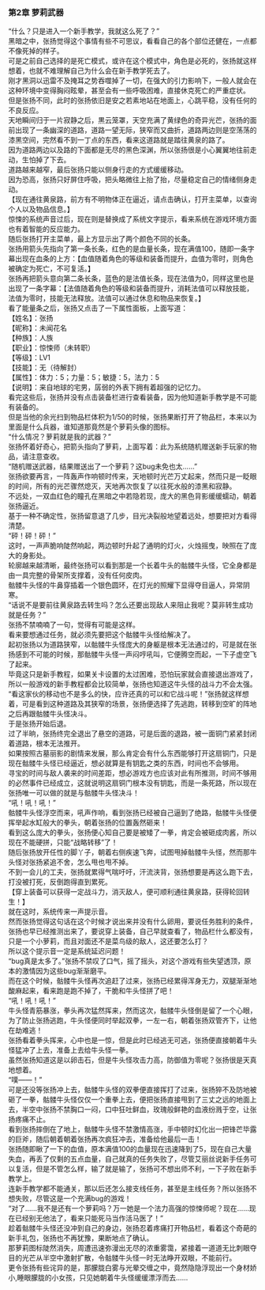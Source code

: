### 第2章 萝莉武器
  “什么？只是进入一个新手教学，我就这么死了？”<br/>
  黑暗之中，张扬觉得这个事情有些不可思议，看看自己的各个部位还健在，一点都不像死掉的样子。<br/>
  可是之前自己选择的是死亡模式，或许在这个模式中，角色是必死的，张扬就这样想着，也就不难理解自己为什么会在新手教学死去了。<br/>
  刚才黑洞以迅雷不及掩耳之势吞噬掉了一切，在强大的引力影响下，一般人就会在这种环境中变得胸闷眩晕，甚至会有一些呼吸困难，直接休克死亡的严重症状。<br/>
  但是张扬不同，此时的张扬依旧是安之若素地站在地面上，心跳平稳，没有任何的不良反应。<br/>
  天地瞬间归于一片寂静之后，黒云笼罩，天空充满了黄绿色的奇异光芒，张扬的面前出现了一条幽深的道路，道路一望无际，狭窄而又曲折，道路两边则是空荡荡的漆黑空间，完然看不到一丁点的东西，看来这道路就是踏往黄泉的路了。<br/>
  因为道路两边以及路的下面都是无尽的黑色深渊，所以张扬很是小心翼翼地往前走动，生怕掉了下去。<br/>
  道路越来越窄，最后张扬只能以侧身行走的方式缓缓移动。<br/>
  因为恐高，张扬只好屏住呼吸，把头略微往上抬了抬，尽量稳定自己的情绪侧身走动。<br/>
  【现在通往黄泉路，前方有不明物体正在逼近，请点击确认，打开主菜单，以查询个人以及物品信息。】<br/>
  惊悚的系统声音过后，现在则是替换成了系统文字提示，看来系统在游戏环境方面也有着智能的反应能力。<br/>
  随后张扬打开主菜单，最上方显示出了两个颜色不同的长条。<br/>
  张扬用箭头先指向了第一条长条，红色的是血量长条，现在满值100，随即一条字幕出现在血条的上方：【血值随着角色的等级和装备而提升，血值为零时，则角色被确定为死亡，不可复活。】<br/>
  张扬再把箭头意向第二条长条，蓝色的是法值长条，现在法值为0，同样这里也是出现了一条字幕：【法值随着角色的等级和装备而提升，消耗法值可以释放技能，法值为零时，技能无法释放。法值可以通过休息和物品来恢复。】<br/>
  看了能量条之后，张扬又点击了一下属性面板，上面写道：<br/>
  【姓名】：张扬<br/>
  【昵称】：未闻花名<br/>
  【种族】：人族<br/>
  【职业】：惊悚师（未转职）<br/>
  【等级】：LV1<br/>
  【技能】：无（待解封）<br/>
  【属性】：体力：5；力量：5；敏捷：5，法力：5<br/>
  【说明】：来自地球的宅男，孱弱的外表下拥有着超强的记忆力。<br/>
  看完这些后，张扬并没有点击装备栏进行查看装备，因为他知道新手教学是不可能有装备的。<br/>
  但是当他的余光扫到物品栏体积为1/50的时候，张扬果断打开了物品栏，本来以为里面是什么兵器，谁知道那竟然是个萝莉头像的图标。<br/>
  “什么情况？萝莉就是我的武器？”<br/>
  张扬怀着好奇心，把箭头指向了萝莉，上面写着：此为系统随机赠送新手玩家的物品，请注意查收。<br/>
  “随机赠送武器，结果赠送出了一个萝莉？这bug未免也太……”<br/>
  张扬欲要再言，一阵轰声作响顿时传来，天地顿时光芒万丈起来，然而只是一眨眼的时间，所有的光芒骤然熄灭，天地再次恢复了以往死水般的漆黑和寂静。<br/>
  不远处，一双血红色的瞳孔在黑暗之中若隐若现，庞大的黑色背影缓缓蠕动，朝着张扬逼近。<br/>
  基于一种不确定性，张扬留意退了几步，目光决裂般地望着远处，想要把对方看得清楚。<br/>
  “砰！砰！砰！”<br/>
  这时，一声声脆响陡然响起，两边顿时升起了通明的灯火，火烛摇曳，映照在了庞大的身影处。<br/>
  轮廓越来越清晰，最终张扬可以看到那是一个长着牛头的骷髅牛头怪，它全身都是由一具完整的骨架所支撑着，没有任何皮肉。<br/>
  骷髅牛头怪的牛鼻穿插着一个银色圆环，在灯光的照耀下显得夺目逼人，异常阴寒。<br/>
  “话说不是要前往黄泉路去转生吗？怎么还要出现敌人来阻止我呢？莫非转生成功就是任务？”<br/>
  张扬不禁喃喃了一句，觉得有可能是这样。<br/>
  看来要想通过任务，就必须先要把这个骷髅牛头怪给解决了。<br/>
  起初张扬以为道路狭窄，以骷髅牛头怪庞大的身躯是根本无法通过的，可是就在张扬感到不可能的时候，那骷髅牛头怪一声闷哼吼叫，它便腾空而起，一下子虚空飞了起来。<br/>
  毕竟这只是新手教程，如果关卡设置的太过困难，恐怕玩家就会直接退出游戏了，所以一般游戏的新手教程都会比较简单，张扬也知道这牛头怪的战斗力不会太强。<br/>
  “看这家伙的移动也不是多么的快，应许还真的可以和它战斗呢！”张扬就这样想着，可是看到这种道路及其狭窄的场景，张扬便选择了先逃跑，转移到空旷的阵地之后再跟骷髅牛头怪决斗。<br/>
  于是张扬开始后退。<br/>
  过了半晌，张扬终完全退出了悬空的道路，可是后面的退路，被一面铜门紧紧封闭着道路，根本无法推开。<br/>
  如果按照古墓丽影的剧情来发展，那么肯定会有什么东西能够打开这扇铜门，只是现在骷髅牛头怪已经逼近，想必就算是有钥匙之类的东西，时间也不会够用。<br/>
  寻宝的时间与敌人袭来的时间差距，想必游戏方也应该对此有所推测，时间不够用的必然事件已经成立，这就说明这扇铜门根本没有钥匙，而是一条死路，所以现在张扬唯一可以做的就是与骷髅牛头怪决斗！<br/>
  “吼！吼！吼！”<br/>
  骷髅牛头怪浮空而来，吼声作响，看到张扬已经被自己逼到了绝路，骷髅牛头怪便挥举起水缸般大的拳头，朝着张扬的位置轰然砸来！<br/>
  看到这么庞大的拳头，张扬便心知自己要是被矮了一拳，肯定会被砸成肉酱，所以现在不能硬拼，只能“战略转移”了！<br/>
  随后张扬放开任性的脚丫子，朝着右侧疾速飞奔，试图甩掉骷髅牛头怪，然而那牛头怪对张扬紧追不舍，怎么甩也甩不掉。<br/>
  不到一会儿的工夫，张扬就累得气喘吁吁，汗流浃背，张扬想要是再这么跑下去，打没被打死，反倒跑得直到累死。<br/>
  【穿上装备可以获得一定战斗力，消灭敌人，便可顺利通往黄泉路，获得轮回转生！】<br/>
  就在这时，系统传来一声提示音。<br/>
  然而张扬觉得这句话在这个时候才说出来并没有什么卵用，要说任务胜利的条件，张扬也早已经推测出来了，要说穿上装备，自己早就查看了，物品栏什么都没有，只是一个小萝莉，而且对面还不是菜鸟级的敌人，这还要怎么打？<br/>
  所以这个提示音一定是系统延迟问题！<br/>
  “bug真是太多了。”张扬不禁叹了口气，摇了摇头，对这个游戏有些失望透顶，原本的激情因为这些bug渐渐磨平。<br/>
  而在这个时候，骷髅牛头怪再次追赶了过来，张扬已经累得浑身无力，双腿渐渐地酸麻起来，看来跑是跑不掉了，干脆和牛头怪拼了吧！<br/>
  “吼！吼！吼！”<br/>
  牛头怪青筋暴涨，拳头再次猛然挥来，然而这次，骷髅牛头怪倒是留了一个心眼，为了防止张扬逃跑，牛头怪便同时举起双拳，一左一右，朝着张扬双管齐下，让他在劫难逃！<br/>
  张扬看着拳头挥来，心中也是一惊，但是此时已经逃无可逃，张扬便直接朝着牛头怪猛冲了上去，准备上去给牛头怪一拳。<br/>
  虽然张扬知道这是以卵击石，但是牛头怪攻击力高，防御值为零呢？张扬很是天真地想着。<br/>
  “噗——！”<br/>
  可是还没等张扬冲上去，骷髅牛头怪的双拳便直接挥打了过来，张扬猝不及防地被砸了一拳，骷髅牛头怪仅仅一个重拳上去，便把张扬直接甩到了三丈之远的地面上去，半空中张扬不禁胸口一闷，口中狂吐鲜血，玫瑰般鲜艳的血液纷溅于空，让张扬疼痛不止。<br/>
  看到张扬摔倒在了地上，骷髅牛头怪不禁激情高涨，手中顿时幻化出一把锋芒毕露的巨斧，随后朝着朝着张扬再次疯狂冲去，准备给他最后一击！<br/>
  张扬随即瞅了一下的血值，原本满值100的血量现在迅速降到了5，现在自己大量失血，再丢了仅剩的五点血量，自己就真的任务失败了，尽管艾丽丝说新手任务可以复活，但是不管怎么样，输了就是输了，张扬可不想出师不利，一下子败在新手教学上。<br/>
  连新手教学都不能通关，那以后还怎么接支线任务，甚至是主线任务？所以张扬不想失败，尽管这是一个充满bug的游戏！<br/>
  “对了……我不是还有一个萝莉吗？万一她是一个法力高强的惊悚师呢？现在……现在已经别无他法了，看来只能死马当作活马医了！”<br/>
  趁着骷髅牛头怪还没冲到自己的身边，张扬忍着疼痛打开物品栏，看着这个奇葩的新手礼包，张扬也不再犹豫，果断地点了确认。<br/>
  那萝莉图标陡然消失，周遭迅速弥漫出无尽的浓重雾霭，紧接着一道道无比刺眼夺目的光芒从半空中激射扩散，令骷髅牛头怪一时无法睁开双眼，不能前行。<br/>
  更令张扬有些诧异的是，那朦胧白雾与光晕交缠之中，竟然隐隐浮现出一个身材娇小,睡眼朦胧的小女孩，只见她朝着牛头怪缓缓漂浮而去……<br/>
